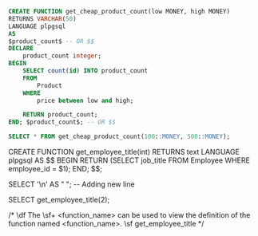 ```sql
CREATE FUNCTION get_cheap_product_count(low MONEY, high MONEY)
RETURNS VARCHAR(50)
LANGUAGE plpgsql
AS 
$product_count$ -- OR $$
DECLARE  
    product_count integer; 
BEGIN
    SELECT count(id) INTO product_count  
    FROM 
        Product
    WHERE 
        price between low and high; 

    RETURN product_count;  
END; $product_count$; -- OR $$

SELECT * FROM get_cheap_product_count(100::MONEY, 500::MONEY);
```



CREATE FUNCTION get_employee_title(int) RETURNS text 
LANGUAGE plpgsql 
AS $$ 
BEGIN 
   RETURN (SELECT job_title FROM Employee WHERE employee_id = $1); 
END; $$;



SELECT '\n' AS " "; -- Adding new line

SELECT get_employee_title(2); 

/*
\df
The \sf+ <function_name> can be used to view the definition of the function named <function_name>. 
\sf get_employee_title
*/